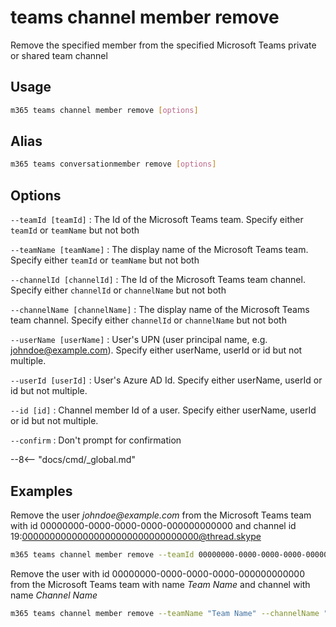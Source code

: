 # teams channel member remove

Remove the specified member from the specified Microsoft Teams private or shared team channel

## Usage

```sh
m365 teams channel member remove [options]
```

## Alias

```sh
m365 teams conversationmember remove [options]
```

## Options

`--teamId [teamId]`
: The Id of the Microsoft Teams team. Specify either `teamId` or `teamName` but not both

`--teamName [teamName]`
: The display name of the Microsoft Teams team. Specify either `teamId` or `teamName` but not both

`--channelId [channelId]`
: The Id of the Microsoft Teams team channel. Specify either `channelId` or `channelName` but not both

`--channelName [channelName]`
: The display name of the Microsoft Teams team channel. Specify either `channelId` or `channelName` but not both

`--userName [userName]`
: User's UPN (user principal name, e.g. johndoe@example.com). Specify either userName, userId or id but not multiple.

`--userId [userId]`
: User's Azure AD Id. Specify either userName, userId or id but not multiple.

`--id [id]`
: Channel member Id of a user. Specify either userName, userId or id but not multiple.

`--confirm`
: Don't prompt for confirmation

--8<-- "docs/cmd/_global.md"

## Examples
  
Remove the user _johndoe@example.com_ from the Microsoft Teams team with id 00000000-0000-0000-0000-000000000000 and channel id 19:00000000000000000000000000000000@thread.skype

```sh
m365 teams channel member remove --teamId 00000000-0000-0000-0000-000000000000 --channelId 19:00000000000000000000000000000000@thread.skype --userName "johndoe@example.com"
```

Remove the user with id 00000000-0000-0000-0000-000000000000 from the Microsoft Teams team with name _Team Name_ and channel with name _Channel Name_

```sh
m365 teams channel member remove --teamName "Team Name" --channelName "Channel Name" --userId 00000000-0000-0000-0000-000000000000
```
